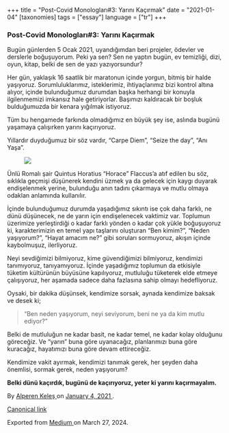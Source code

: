 +++
title = "Post-Covid Monologları#3: Yarını Kaçırmak"
date = "2021-01-04"
[taxonomies]
tags = ["essay"]
language = ["tr"]
+++

<article class="h-entry">
 <section class="e-content" data-field="body">
  <section class="section section--body section--first section--last" name="bff7">
   <div class="section-content">
    <div class="section-inner sectionLayout--insetColumn">
     <h3 class="graf graf--h3 graf--leading graf--title" id="2125" name="2125">
      Post-Covid Monologları#3: Yarını Kaçırmak
     </h3>
     <p class="graf graf--p graf-after--h3" id="4954" name="4954">
      Bugün günlerden 5 Ocak 2021, uyandığımdan beri projeler, ödevler ve derslerle boğuşuyorum. Peki ya sen? Sen ne yaptın bugün, ev temizliği, dizi, oyun, kitap, belki de sen de yazı yazıyorsundur?
     </p>
     <p class="graf graf--p graf-after--p" id="6440" name="6440">
      Her gün, yaklaşık 16 saatlik bir maratonun içinde yorgun, bitmiş bir halde yaşıyoruz. Sorumluluklarımız, isteklerimiz, ihtiyaçlarımız bizi kontrol altına alıyor, içinde bulunduğumuz durumdan başka herhangi bir konuyla ilgilenmemizi imkansız hale getiriyorlar. Başımızı kaldıracak bir boşluk bulduğumuzda bir kenara yığılmak istiyoruz.
     </p>
     <p class="graf graf--p graf-after--p" id="8076" name="8076">
      Tüm bu hengamede farkında olmadığımız en büyük şey ise, aslında bugünü yaşamaya çalışırken yarını kaçırıyoruz.
     </p>
     <p class="graf graf--p graf-after--p" id="583e" name="583e">
      Yıllardır duyduğumuz bir söz vardır, “Carpe Diem”, “Seize the day”, “Anı Yaşa”.
     </p>
     <figure class="graf graf--figure graf-after--p" id="318e" name="318e">
      <img class="graf-image" data-height="573" data-image-id="1*EuoidWDyfbfRMYygYGeeuw.jpeg" data-is-featured="true" data-width="626" src="https://cdn-images-1.medium.com/max/800/1*EuoidWDyfbfRMYygYGeeuw.jpeg"/>
     </figure>
     <p class="graf graf--p graf-after--figure" id="e454" name="e454">
      Ünlü Romalı şair Quintus Horatius “Horace” Flaccus’a atıf edilen bu söz, sıklıkla geçmişi düşünerek kendini üzmek ya da gelecek için kaygı duyarak endişelenmek yerine, bulunduğu anın tadını çıkarmaya ve mutlu olmaya odaklan anlamında kullanılır.
     </p>
     <p class="graf graf--p graf-after--p" id="f1ab" name="f1ab">
      İçinde bulunduğumuz durumda yaşadığımız sıkıntı ise çok daha farklı, ne dünü düşünecek, ne de yarın için endişelenecek vaktimiz var. Toplumun üzerimize yerleştirdiği o kadar farklı yönden o kadar çok yükle boğuşuyoruz ki, karakterimizin en temel yapı taşlarını oluşturan “Ben kimim?”, “Neden yaşıyorum?”, “Hayat amacım ne?” gibi soruları sormuyoruz, akışın içinde kaybolmuşuz, ilerliyoruz.
     </p>
     <p class="graf graf--p graf-after--p" id="ba6d" name="ba6d">
      Neyi sevdiğimizi bilmiyoruz, kime güvendiğimizi bilmiyoruz, kendimizi tanımıyoruz, tanıyamıyoruz. İçinde yaşadığımız toplumun da etkisiyle tüketim kültürünün büyüsüne kapılıyoruz, mutluluğu tüketerek elde etmeye çalışıyoruz, her aşamada sadece daha fazlasına sahip olmayı hedefliyoruz.
     </p>
     <p class="graf graf--p graf-after--p" id="fd34" name="fd34">
      Oysaki, bir dakika düşünsek, kendimize sorsak, aynada kendimize baksak ve desek ki;
     </p>
     <blockquote class="graf graf--blockquote graf--startsWithDoubleQuote graf-after--p" id="f56b" name="f56b">
      “Ben neden yaşıyorum, neyi seviyorum, beni ne ya da kim mutlu ediyor?”
     </blockquote>
     <p class="graf graf--p graf-after--blockquote" id="7480" name="7480">
      Belki de mutluluğun ne kadar basit, ne kadar temel, ne kadar kolay olduğunu göreceğiz. Ve “yarın” buna göre uyanacağız, planlarımızı buna göre kuracağız, hayatımızı buna göre devam ettireceğiz.
     </p>
     <p class="graf graf--p graf-after--p" id="4a67" name="4a67">
      Kendimize vakit ayırmak, kendimizi tanımak gerek, her şeyden daha önemlisi, sormak gerek, neden yaşıyorum?
     </p>
     <p class="graf graf--p graf-after--p graf--trailing" id="ce48" name="ce48">
      <strong class="markup--strong markup--p-strong">
       Belki dünü kaçırdık, bugünü de kaçırıyoruz, yeter ki yarını kaçırmayalım.
      </strong>
     </p>
    </div>
   </div>
  </section>
 </section>
 <footer>
  <p>
   By
   <a class="p-author h-card" href="https://medium.com/@alpkeles99">
    Alperen Keleş
   </a>
   on
   <a href="https://medium.com/p/fb7d880fe935">
    <time class="dt-published" datetime="2021-01-04T22:06:56.510Z">
     January 4, 2021
    </time>
   </a>
   .
  </p>
  <p>
   <a class="p-canonical" href="https://medium.com/@alpkeles99/post-covid-monologlar%C4%B1-3-yar%C4%B1n%C4%B1-ka%C3%A7%C4%B1rmak-fb7d880fe935">
    Canonical link
   </a>
  </p>
  <p>
   Exported from
   <a href="https://medium.com">
    Medium
   </a>
   on March 27, 2024.
  </p>
 </footer>
</article>
